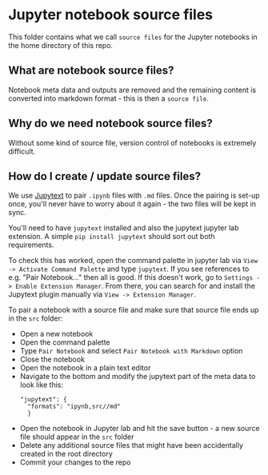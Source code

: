 # Jupyter notebook source files

This folder contains what we call `source files` for the Jupyter notebooks in the home directory of this repo.

## What are notebook source files?

Notebook meta data and outputs are removed and the remaining content is converted into markdown format - this is then a `source file`.

## Why do we need notebook source files?
Without some kind of source file, version control of notebooks is extremely difficult.





## How do I create / update source files?

We use [Jupytext](https://github.com/mwouts/jupytext) to pair `.ipynb` files with `.md` files. Once the pairing is set-up once, you'll never have to worry about it again - the two files will be kept in sync.

You'll need to have `jupytext` installed and also the jupytext jupyter lab extension. A simple `pip install jupytext` should sort out both requirements.

To check this has worked, open the command palette in jupyter lab via `View -> Activate Command Palette` and type `jupytext`. If you see references to e.g. "Pair Notebook..." then all is good. If this doesn't work, go to `Settings -> Enable Extension Manager`. From there, you can search for and install the Jupytext plugin manually via `View -> Extension Manager`.

To pair a notebook with a source file and make sure that source file ends up in the `src` folder:
- Open a new notebook
- Open the command palette
- Type `Pair Notebook` and select `Pair Notebook with Markdown` option
- Close the notebook
- Open the notebook in a plain text editor
- Navigate to the bottom and modify the jupytext part of the meta data to look like this:
  ```
  "jupytext": {
    "formats": "ipynb,src//md"
    }
  ```
- Open the notebook in Jupyter lab and hit the save button - a new source file should appear in the `src` folder
- Delete any additional source files that might have been accidentally created in the root directory
- Commit your changes to the repo